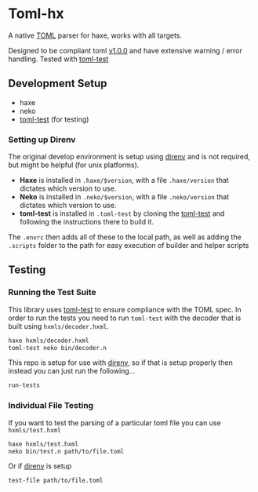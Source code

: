 # Toml-hx
A native [TOML](https://toml.io/) parser for haxe, works with all targets.

Designed to be compliant toml [v1.0.0](https://toml.io/en/v1.0.0) and have extensive warning / error handling. Tested with [toml-test](https://github.com/BurntSushi/toml-test)

## Development Setup

- haxe
- neko
- [toml-test](https://github.com/BurntSushi/toml-test) (for testing)

### Setting up Direnv

The original develop environment is setup using [direnv](https://direnv.net/) and is not required, but might be helpful (for unix platforms).

- **Haxe** is installed in `.haxe/$version`, with a file `.haxe/version` that dictates which version to use.
- **Neko** is installed in `.neko/$version`, with a file `.neko/version` that dictates which version to use.
- **toml-test** is installed in `.toml-test` by cloning the [toml-test](https://github.com/BurntSushi/toml-test) and following the instructions there to build it.

The `.envrc` then adds all of these to the local path, as well as adding the `.scripts` folder to the path for easy execution of builder and helper scripts

## Testing

### Running the Test Suite
This library uses [toml-test](https://github.com/BurntSushi/toml-test) to ensure compliance with the TOML spec. In order to run the tests you need to run `toml-test` with the decoder that is built using `hxmls/decoder.hxml`.

```bash
haxe hxmls/decoder.hxml
toml-test neko bin/decoder.n
```

This repo is setup for use with [direnv](https://direnv.net/), so if that is setup properly then instead you can just run the following...

```bash
run-tests
```

### Individual File Testing

If you want to test the parsing of a particular toml file you can use `hxmls/test.hxml`

```bash
haxe hxmls/test.hxml
neko bin/test.n path/to/file.toml
```

Or if [direnv](https://direnv.net) is setup

```bash
test-file path/to/file.toml
```
